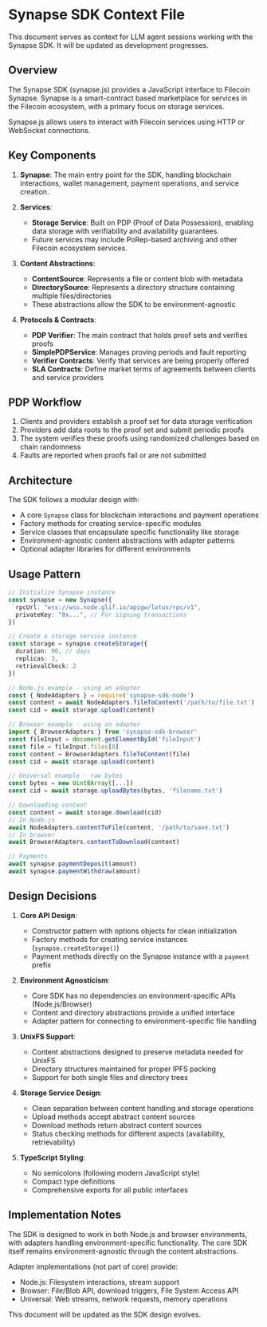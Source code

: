 # Synapse SDK Context File

This document serves as context for LLM agent sessions working with the Synapse SDK. It will be updated as development progresses.

## Overview

The Synapse SDK (synapse.js) provides a JavaScript interface to Filecoin Synapse. Synapse is a smart-contract based marketplace for services in the Filecoin ecosystem, with a primary focus on storage services.

Synapse.js allows users to interact with Filecoin services using HTTP or WebSocket connections.

## Key Components

1. **Synapse**: The main entry point for the SDK, handling blockchain interactions, wallet management, payment operations, and service creation.

2. **Services**:
   - **Storage Service**: Built on PDP (Proof of Data Possession), enabling data storage with verifiability and availability guarantees.
   - Future services may include PoRep-based archiving and other Filecoin ecosystem services.

3. **Content Abstractions**:
   - **ContentSource**: Represents a file or content blob with metadata
   - **DirectorySource**: Represents a directory structure containing multiple files/directories
   - These abstractions allow the SDK to be environment-agnostic

4. **Protocols & Contracts**:
   - **PDP Verifier**: The main contract that holds proof sets and verifies proofs
   - **SimplePDPService**: Manages proving periods and fault reporting
   - **Verifier Contracts**: Verify that services are being properly offered
   - **SLA Contracts**: Define market terms of agreements between clients and service providers

## PDP Workflow

1. Clients and providers establish a proof set for data storage verification
2. Providers add data roots to the proof set and submit periodic proofs
3. The system verifies these proofs using randomized challenges based on chain randomness
4. Faults are reported when proofs fail or are not submitted

## Architecture

The SDK follows a modular design with:
- A core `Synapse` class for blockchain interactions and payment operations
- Factory methods for creating service-specific modules
- Service classes that encapsulate specific functionality like storage
- Environment-agnostic content abstractions with adapter patterns
- Optional adapter libraries for different environments

## Usage Pattern

```typescript
// Initialize Synapse instance
const synapse = new Synapse({
  rpcUrl: "wss://wss.node.glif.io/apigw/lotus/rpc/v1",
  privateKey: "0x...", // For signing transactions
})

// Create a storage service instance
const storage = synapse.createStorage({
  duration: 90, // days
  replicas: 3,
  retrievalCheck: 2
})

// Node.js example - using an adapter
const { NodeAdapters } = require('synapse-sdk-node')
const content = await NodeAdapters.fileToContent('/path/to/file.txt')
const cid = await storage.upload(content)

// Browser example - using an adapter
import { BrowserAdapters } from 'synapse-sdk-browser'
const fileInput = document.getElementById('fileInput')
const file = fileInput.files[0]
const content = BrowserAdapters.fileToContent(file)
const cid = await storage.upload(content)

// Universal example - raw bytes
const bytes = new Uint8Array([...])
const cid = await storage.uploadBytes(bytes, 'filename.txt')

// Downloading content
const content = await storage.download(cid)
// In Node.js
await NodeAdapters.contentToFile(content, '/path/to/save.txt')
// In browser
await BrowserAdapters.contentToDownload(content)

// Payments
await synapse.paymentDeposit(amount)
await synapse.paymentWithdraw(amount)
```

## Design Decisions

1. **Core API Design**:
   - Constructor pattern with options objects for clean initialization
   - Factory methods for creating service instances (`synapse.createStorage()`)
   - Payment methods directly on the Synapse instance with a `payment` prefix

2. **Environment Agnosticism**:
   - Core SDK has no dependencies on environment-specific APIs (Node.js/Browser)
   - Content and directory abstractions provide a unified interface
   - Adapter pattern for connecting to environment-specific file handling

3. **UnixFS Support**:
   - Content abstractions designed to preserve metadata needed for UnixFS
   - Directory structures maintained for proper IPFS packing
   - Support for both single files and directory trees

4. **Storage Service Design**:
   - Clean separation between content handling and storage operations
   - Upload methods accept abstract content sources
   - Download methods return abstract content sources
   - Status checking methods for different aspects (availability, retrievability)

5. **TypeScript Styling**:
   - No semicolons (following modern JavaScript style)
   - Compact type definitions
   - Comprehensive exports for all public interfaces

## Implementation Notes

The SDK is designed to work in both Node.js and browser environments, with adapters handling environment-specific functionality. The core SDK itself remains environment-agnostic through the content abstractions.

Adapter implementations (not part of core) provide:
- Node.js: Filesystem interactions, stream support
- Browser: File/Blob API, download triggers, File System Access API
- Universal: Web streams, network requests, memory operations

This document will be updated as the SDK design evolves.